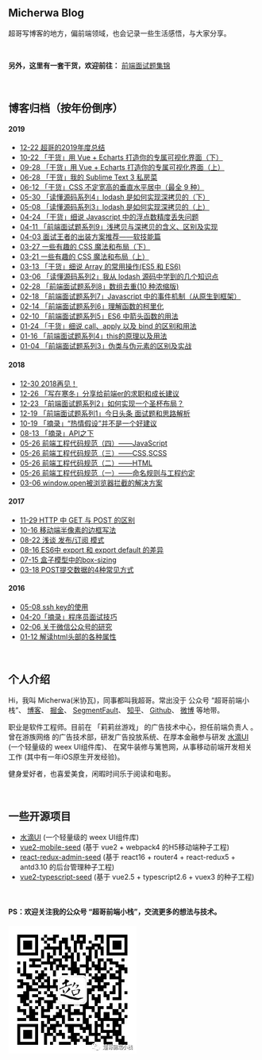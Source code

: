 ## Micherwa Blog

超哥写博客的地方，偏前端领域，也会记录一些生活感悟，与大家分享。

&nbsp;

**另外，这里有一套干货，欢迎前往：**  [前端面试题集锦](https://github.com/micherwa/fe-Interviews)

&nbsp;

## 博客归档（按年份倒序）

#### 2019
- [12-22 超哥的2019年度总结](https://github.com/micherwa/blogs/blob/master/articles/2019/12-22%20%E8%B6%85%E5%93%A5%E7%9A%842019%E5%B9%B4%E5%BA%A6%E6%80%BB%E7%BB%93.md)
- [10-22 「干货」用 Vue + Echarts 打造你的专属可视化界面（下）](https://github.com/micherwa/blogs/blob/master/articles/2019/10-22%20%E3%80%8C%E5%B9%B2%E8%B4%A7%E3%80%8D%E7%94%A8%20Vue%20%2B%20Echarts%20%E6%89%93%E9%80%A0%E4%BD%A0%E7%9A%84%E4%B8%93%E5%B1%9E%E5%8F%AF%E8%A7%86%E5%8C%96%E7%95%8C%E9%9D%A2%EF%BC%88%E4%B8%8B%EF%BC%89.md)
- [09-28 「干货」用 Vue + Echarts 打造你的专属可视化界面（上）](https://github.com/micherwa/blogs/blob/master/articles/2019/09-28%20%E3%80%8C%E5%B9%B2%E8%B4%A7%E3%80%8D%E7%94%A8%20Vue%20%2B%20Echarts%20%E6%89%93%E9%80%A0%E4%BD%A0%E7%9A%84%E4%B8%93%E5%B1%9E%E5%8F%AF%E8%A7%86%E5%8C%96%E7%95%8C%E9%9D%A2%EF%BC%88%E4%B8%8A%EF%BC%89.md)
- [06-28 「干货」我的 Sublime Text 3 私房菜](https://github.com/micherwa/blogs/blob/master/articles/2019/06-28%20%E3%80%8C%E5%B9%B2%E8%B4%A7%E3%80%8D%E6%88%91%E7%9A%84%20Sublime%20Text%203%20%E7%A7%81%E6%88%BF%E8%8F%9C.md)
- [06-12 「干货」CSS 不定宽高的垂直水平居中（最全 9 种）](https://github.com/micherwa/blogs/blob/master/articles/2019/06-12%20%E3%80%8C%E5%B9%B2%E8%B4%A7%E3%80%8DCSS%20%E4%B8%8D%E5%AE%9A%E5%AE%BD%E9%AB%98%E7%9A%84%E5%9E%82%E7%9B%B4%E6%B0%B4%E5%B9%B3%E5%B1%85%E4%B8%AD%EF%BC%88%E6%9C%80%E5%85%A8%209%20%E7%A7%8D%EF%BC%89.md)
- [05-30 「读懂源码系列4」lodash 是如何实现深拷贝的（下）](https://github.com/micherwa/blogs/blob/master/articles/2019/05-30%20%E3%80%8C%E8%AF%BB%E6%87%82%E6%BA%90%E7%A0%81%E7%B3%BB%E5%88%974%E3%80%8Dlodash%20%E6%98%AF%E5%A6%82%E4%BD%95%E5%AE%9E%E7%8E%B0%E6%B7%B1%E6%8B%B7%E8%B4%9D%E7%9A%84%EF%BC%88%E4%B8%8B%EF%BC%89.md)
- [05-08 「读懂源码系列3」lodash 是如何实现深拷贝的（上）](https://github.com/micherwa/blogs/blob/master/articles/2019/05-08%20%E3%80%8C%E8%AF%BB%E6%87%82%E6%BA%90%E7%A0%81%E7%B3%BB%E5%88%973%E3%80%8Dlodash%20%E6%98%AF%E5%A6%82%E4%BD%95%E5%AE%9E%E7%8E%B0%E6%B7%B1%E6%8B%B7%E8%B4%9D%E7%9A%84%EF%BC%88%E4%B8%8A%EF%BC%89.md)
- [04-24 「干货」细说 Javascript 中的浮点数精度丢失问题](https://github.com/micherwa/blogs/blob/master/articles/2019/04-24%20%E3%80%8C%E5%B9%B2%E8%B4%A7%E3%80%8D%E7%BB%86%E8%AF%B4%20Javascript%20%E4%B8%AD%E7%9A%84%E6%B5%AE%E7%82%B9%E6%95%B0%E7%B2%BE%E5%BA%A6%E4%B8%A2%E5%A4%B1%E9%97%AE%E9%A2%98.md)
- [04-11 「前端面试题系列9」浅拷贝与深拷贝的含义、区别及实现](https://github.com/micherwa/blogs/blob/master/articles/2019/04-11%20%E3%80%8C%E5%89%8D%E7%AB%AF%E9%9D%A2%E8%AF%95%E9%A2%98%E7%B3%BB%E5%88%979%E3%80%8D%E6%B5%85%E6%8B%B7%E8%B4%9D%E4%B8%8E%E6%B7%B1%E6%8B%B7%E8%B4%9D%E7%9A%84%E5%90%AB%E4%B9%89%E3%80%81%E5%8C%BA%E5%88%AB%E5%8F%8A%E5%AE%9E%E7%8E%B0.md)
- [04-03 面试王者的出装方案推荐——软技能篇](https://github.com/micherwa/blogs/blob/master/articles/2019/04-03%20%E9%9D%A2%E8%AF%95%E7%8E%8B%E8%80%85%E7%9A%84%E5%87%BA%E8%A3%85%E6%96%B9%E6%A1%88%E6%8E%A8%E8%8D%90%E2%80%94%E2%80%94%E8%BD%AF%E6%8A%80%E8%83%BD%E7%AF%87.md)
- [03-27 一些有趣的 CSS 魔法和布局（下）](https://github.com/micherwa/blogs/blob/master/articles/2019/03-27%20%E4%B8%80%E4%BA%9B%E6%9C%89%E8%B6%A3%E7%9A%84%20CSS%20%E9%AD%94%E6%B3%95%E5%92%8C%E5%B8%83%E5%B1%80%EF%BC%88%E4%B8%8B%EF%BC%89.md)
- [03-21 一些有趣的 CSS 魔法和布局（上）](https://github.com/micherwa/blogs/blob/master/articles/2019/03-21%20%E4%B8%80%E4%BA%9B%E6%9C%89%E8%B6%A3%E7%9A%84%20CSS%20%E9%AD%94%E6%B3%95%E5%92%8C%E5%B8%83%E5%B1%80%EF%BC%88%E4%B8%8A%EF%BC%89.md)
- [03-13 「干货」细说 Array 的常用操作(ES5 和 ES6)](https://github.com/micherwa/blogs/blob/master/articles/2019/03-13%20%E3%80%8C%E5%B9%B2%E8%B4%A7%E3%80%8D%E7%BB%86%E8%AF%B4%20Array%20%E7%9A%84%E5%B8%B8%E7%94%A8%E6%93%8D%E4%BD%9C(ES5%20%E5%92%8C%20ES6).md)
- [03-06 「读懂源码系列2」我从 lodash 源码中学到的几个知识点](https://github.com/micherwa/blogs/blob/master/articles/2019/03-06%20%E3%80%8C%E8%AF%BB%E6%87%82%E6%BA%90%E7%A0%81%E7%B3%BB%E5%88%972%E3%80%8D%E6%88%91%E4%BB%8E%20lodash%20%E6%BA%90%E7%A0%81%E4%B8%AD%E5%AD%A6%E5%88%B0%E7%9A%84%E5%87%A0%E4%B8%AA%E7%9F%A5%E8%AF%86%E7%82%B9.md)
- [02-28 「前端面试题系列8」数组去重(10 种浓缩版)](https://github.com/micherwa/blogs/blob/master/articles/2019/02-28%20%E3%80%8C%E5%89%8D%E7%AB%AF%E9%9D%A2%E8%AF%95%E9%A2%98%E7%B3%BB%E5%88%978%E3%80%8D%E6%95%B0%E7%BB%84%E5%8E%BB%E9%87%8D(10%20%E7%A7%8D%E6%B5%93%E7%BC%A9%E7%89%88).md)
- [02-18 「前端面试题系列7」Javascript 中的事件机制（从原生到框架）](https://github.com/micherwa/blogs/blob/master/articles/2019/02-18%20%E3%80%8C%E5%89%8D%E7%AB%AF%E9%9D%A2%E8%AF%95%E9%A2%98%E7%B3%BB%E5%88%977%E3%80%8DJavascript%20%E4%B8%AD%E7%9A%84%E4%BA%8B%E4%BB%B6%E6%9C%BA%E5%88%B6%EF%BC%88%E4%BB%8E%E5%8E%9F%E7%94%9F%E5%88%B0%E6%A1%86%E6%9E%B6%EF%BC%89.md)
- [02-14 「前端面试题系列6」理解函数的柯里化](https://github.com/micherwa/blogs/blob/master/articles/2019/02-14%20%E3%80%8C%E5%89%8D%E7%AB%AF%E9%9D%A2%E8%AF%95%E9%A2%98%E7%B3%BB%E5%88%976%E3%80%8D%E7%90%86%E8%A7%A3%E5%87%BD%E6%95%B0%E7%9A%84%E6%9F%AF%E9%87%8C%E5%8C%96.md)
- [02-10 「前端面试题系列5」ES6 中箭头函数的用法](https://github.com/micherwa/blogs/blob/master/articles/2019/02-10%20%E3%80%8C%E5%89%8D%E7%AB%AF%E9%9D%A2%E8%AF%95%E9%A2%98%E7%B3%BB%E5%88%975%E3%80%8DES6%20%E4%B8%AD%E7%AE%AD%E5%A4%B4%E5%87%BD%E6%95%B0%E7%9A%84%E7%94%A8%E6%B3%95.md)
- [01-24 「干货」细说 call、apply 以及 bind 的区别和用法](https://github.com/micherwa/blogs/blob/master/articles/2019/01-24%20%E3%80%8C%E5%B9%B2%E8%B4%A7%E3%80%8D%E7%BB%86%E8%AF%B4%20call%E3%80%81apply%20%E4%BB%A5%E5%8F%8A%20bind%20%E7%9A%84%E5%8C%BA%E5%88%AB%E5%92%8C%E7%94%A8%E6%B3%95.md)
- [01-16 「前端面试题系列4」this的原理以及用法](https://github.com/micherwa/blogs/blob/master/articles/2019/01-16%20%E3%80%8C%E5%89%8D%E7%AB%AF%E9%9D%A2%E8%AF%95%E9%A2%98%E7%B3%BB%E5%88%974%E3%80%8Dthis%E7%9A%84%E5%8E%9F%E7%90%86%E4%BB%A5%E5%8F%8A%E7%94%A8%E6%B3%95.md)
- [01-04 「前端面试题系列3」伪类与伪元素的区别及实战](https://github.com/micherwa/blogs/blob/master/articles/2019/01-04%20%E3%80%8C%E5%89%8D%E7%AB%AF%E9%9D%A2%E8%AF%95%E9%A2%98%E7%B3%BB%E5%88%973%E3%80%8D%E4%BC%AA%E7%B1%BB%E4%B8%8E%E4%BC%AA%E5%85%83%E7%B4%A0%E7%9A%84%E5%8C%BA%E5%88%AB%E5%8F%8A%E5%AE%9E%E6%88%98.md)

#### 2018
- [12-30 2018再见！](https://github.com/micherwa/blogs/blob/master/articles/2018/12-30%202018%E5%86%8D%E8%A7%81%EF%BC%81.md)
- [12-26 「写在寒冬」分享给前端er的求职和成长建议](https://github.com/micherwa/blogs/blob/master/articles/2018/12-26%20%E3%80%8C%E5%86%99%E5%9C%A8%E5%AF%92%E5%86%AC%E3%80%8D%E5%88%86%E4%BA%AB%E7%BB%99%E5%89%8D%E7%AB%AFer%E7%9A%84%E6%B1%82%E8%81%8C%E5%92%8C%E6%88%90%E9%95%BF%E5%BB%BA%E8%AE%AE.md)
- [12-23 「前端面试题系列2」如何实现一个圣杯布局？](https://github.com/micherwa/blogs/blob/master/articles/2018/12-23%20%E3%80%8C%E5%89%8D%E7%AB%AF%E9%9D%A2%E8%AF%95%E9%A2%98%E7%B3%BB%E5%88%972%E3%80%8D%E5%A6%82%E4%BD%95%E5%AE%9E%E7%8E%B0%E4%B8%80%E4%B8%AA%E5%9C%A3%E6%9D%AF%E5%B8%83%E5%B1%80%EF%BC%9F.md)
- [12-19 「前端面试题系列1」今日头条 面试题和思路解析](https://github.com/micherwa/blogs/blob/master/articles/2018/12-19%20%E3%80%8C%E5%89%8D%E7%AB%AF%E9%9D%A2%E8%AF%95%E9%A2%98%E7%B3%BB%E5%88%971%E3%80%8D%E4%BB%8A%E6%97%A5%E5%A4%B4%E6%9D%A1%20%E9%9D%A2%E8%AF%95%E9%A2%98%E5%92%8C%E6%80%9D%E8%B7%AF%E8%A7%A3%E6%9E%90.md)
- [10-19 「摘录」“热情假设”并不是一个好建议](https://github.com/micherwa/blogs/blob/master/articles/2018/10-19%20%E3%80%8C%E6%91%98%E5%BD%95%E3%80%8D%E2%80%9C%E7%83%AD%E6%83%85%E5%81%87%E8%AE%BE%E2%80%9D%E5%B9%B6%E4%B8%8D%E6%98%AF%E4%B8%80%E4%B8%AA%E5%A5%BD%E5%BB%BA%E8%AE%AE.md)
- [08-13 「摘录」API之下](https://github.com/micherwa/blogs/blob/master/articles/2018/08-13%20API%E4%B9%8B%E4%B8%8B.md)
- [05-26 前端工程代码规范（四）——JavaScript](https://github.com/micherwa/blogs/blob/master/articles/2018/05-26%20%E5%89%8D%E7%AB%AF%E5%B7%A5%E7%A8%8B%E4%BB%A3%E7%A0%81%E8%A7%84%E8%8C%83%EF%BC%88%E5%9B%9B%EF%BC%89%E2%80%94%E2%80%94JavaScript.md)
- [05-26 前端工程代码规范（三）——CSS,SCSS](https://github.com/micherwa/blogs/blob/master/articles/2018/05-26%20%E5%89%8D%E7%AB%AF%E5%B7%A5%E7%A8%8B%E4%BB%A3%E7%A0%81%E8%A7%84%E8%8C%83%EF%BC%88%E4%B8%89%EF%BC%89%E2%80%94%E2%80%94CSS%2CSCSS.md)
- [05-26 前端工程代码规范（二）——HTML](https://github.com/micherwa/blogs/blob/master/articles/2018/05-26%20%E5%89%8D%E7%AB%AF%E5%B7%A5%E7%A8%8B%E4%BB%A3%E7%A0%81%E8%A7%84%E8%8C%83%EF%BC%88%E4%BA%8C%EF%BC%89%E2%80%94%E2%80%94HTML.md)
- [05-26 前端工程代码规范（一）——命名规则与工程约定](https://github.com/micherwa/blogs/blob/master/articles/2018/05-26%20%E5%89%8D%E7%AB%AF%E5%B7%A5%E7%A8%8B%E4%BB%A3%E7%A0%81%E8%A7%84%E8%8C%83%EF%BC%88%E4%B8%80%EF%BC%89%E2%80%94%E2%80%94%E5%91%BD%E5%90%8D%E8%A7%84%E5%88%99%E4%B8%8E%E5%B7%A5%E7%A8%8B%E7%BA%A6%E5%AE%9A.md)
- [03-06 window.open被浏览器拦截的解决方案](https://github.com/micherwa/blogs/blob/master/articles/2018/03-06%20window.open%E8%A2%AB%E6%B5%8F%E8%A7%88%E5%99%A8%E6%8B%A6%E6%88%AA%E7%9A%84%E8%A7%A3%E5%86%B3%E6%96%B9%E6%A1%88.md)

#### 2017
- [11-29 HTTP 中 GET 与 POST 的区别](https://github.com/micherwa/blogs/blob/master/articles/2017/11-29%20HTTP%20%E4%B8%AD%20GET%20%E4%B8%8E%20POST%20%E7%9A%84%E5%8C%BA%E5%88%AB.md)
- [10-16 移动端半像素的边框写法](https://github.com/micherwa/blogs/blob/master/articles/2017/10-16%20%E7%A7%BB%E5%8A%A8%E7%AB%AF%E5%8D%8A%E5%83%8F%E7%B4%A0%E7%9A%84%E8%BE%B9%E6%A1%86%E5%86%99%E6%B3%95.md)
- [08-22 浅谈 发布/订阅 模式](https://github.com/micherwa/blogs/blob/master/articles/2017/08-22%20%E6%B5%85%E8%B0%88%20%E5%8F%91%E5%B8%83%E8%AE%A2%E9%98%85%20%E6%A8%A1%E5%BC%8F.md)
- [08-16 ES6中 export 和 export default 的差异](https://github.com/micherwa/blogs/blob/master/articles/2017/08-16%20ES6%E4%B8%AD%20export%20%E5%92%8C%20export%20default%20%E7%9A%84%E5%B7%AE%E5%BC%82.md)
- [07-15 盒子模型中的box-sizing](https://github.com/micherwa/blogs/blob/master/articles/2017/07-15%20%E7%9B%92%E5%AD%90%E6%A8%A1%E5%9E%8B%E4%B8%AD%E7%9A%84box-sizing.md)
- [03-18 POST提交数据的4种常见方式](https://github.com/micherwa/blogs/blob/master/articles/2017/03-18%20POST%E6%8F%90%E4%BA%A4%E6%95%B0%E6%8D%AE%E7%9A%844%E7%A7%8D%E5%B8%B8%E8%A7%81%E6%96%B9%E5%BC%8F.md)

#### 2016
- [05-08 ssh key的使用](https://github.com/micherwa/blogs/blob/master/articles/2016/05-08%20ssh%20key%E7%9A%84%E4%BD%BF%E7%94%A8.md)
- [04-20「摘录」程序员面试技巧](https://github.com/micherwa/blogs/blob/master/articles/2016/04-20%20%E3%80%8C%E6%91%98%E5%BD%95%E3%80%8D%E7%A8%8B%E5%BA%8F%E5%91%98%E9%9D%A2%E8%AF%95%E6%8A%80%E5%B7%A7.md)
- [02-06 关于微信公众号的研究](https://github.com/micherwa/blogs/blob/master/articles/2016/02-06%20%E5%85%B3%E4%BA%8E%E5%BE%AE%E4%BF%A1%E5%85%AC%E4%BC%97%E5%8F%B7%E7%9A%84%E7%A0%94%E7%A9%B6.md)
- [01-12 解读html头部的各种属性](https://github.com/micherwa/blogs/blob/master/articles/2016/01-12%20%E8%A7%A3%E8%AF%BBhtml%E5%A4%B4%E9%83%A8%E7%9A%84%E5%90%84%E7%A7%8D%E5%B1%9E%E6%80%A7.md)

&nbsp;

## 个人介绍
Hi，我叫 Micherwa(米协瓦)，同事都叫我超哥。常出没于 公众号 “超哥前端小栈”、 [博客](https://github.com/micherwa/blogs)、 [掘金](https://juejin.im/user/5a5d4522518825732b19d364)、 [SegmentFault](https://segmentfault.com/u/micherwa)、 [知乎](https://www.zhihu.com/people/micherwa)、 [Github](https://github.com/micherwa)、 [微博](https://weibo.com/jaked) 等地带。

职业是软件工程师。目前在 「莉莉丝游戏」 的广告技术中心，担任前端负责人 。曾在游族网络 的广告技术部，研发广告投放系统、在厚本金融参与研发 [水滴UI](https://github.com/hbteam/weex-droplet-ui) (一个轻量级的 weex UI组件库)、 在窝牛装修与篱笆网，从事移动前端开发相关工作 (其中有一年iOS原生开发经验)。

健身爱好者，也喜爱美食，闲暇时间乐于阅读和电影。

&nbsp;

## 一些开源项目
- [水滴UI](https://github.com/hbteam/weex-droplet-ui) (一个轻量级的 weex UI组件库)
- [vue2-mobile-seed](https://github.com/micherwa/vue2-mobile-seed) (基于 vue2 + webpack4 的H5移动端种子工程)
- [react-redux-admin-seed](https://github.com/micherwa/react-redux-admin-seed) (基于 react16 + router4 + react-redux5 + antd3.10 的后台管理种子工程)
- [vue2-typescript-seed](https://github.com/micherwa/vue2-typescript-seed) (基于 vue2.5 + typescript2.6 + vuex3 的种子工程)

&nbsp;

#### PS：欢迎关注我的公众号 “超哥前端小栈”，交流更多的想法与技术。
![wechat qrCode](https://github.com/micherwa/blogs/blob/master/images/wechat_qrCode.jpg)
